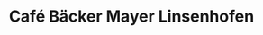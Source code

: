 ---
title: "Café Bäcker Mayer Linsenhofen"
url: /frickenhausen/cafe-baecker-mayer-linsenhofen/
shop: Bäckerei
---